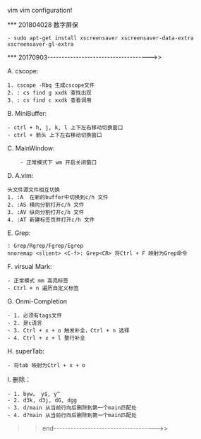 
vim
vim configuration!

*** 201804028 数字屏保

	- sudo apt-get install xscreensaver xscreensaver-data-extra xscreensaver-gl-extra
*** 20170903------------------------------------>>

A. cscope:

	1. cscope -Rbq 生成cscope文件
	2. : cs find g xxdk 查找出现
	3. : cs find c xxdk 查看调用
	
B. MiniBuffer:

	- ctrl + h, j, k, l 上下左右移动切换窗口
	- ctrl + 箭头 上下左右移动切换窗口
	
C. MainWindow:

        - 正常模式下 wm 开启关闭窗口

D. A.vim:

	头文件源文件相互切换
	1. :A  在新的buffer中切换到c/h 文件
	2. :AS 横向分割打开c/h 文件
	3. :AV 纵向分割打开c/h 文件
	4. :AT 新建标签页并打开c/h 文件

E. Grep:

	: Grep/Rgrep/Fgrep/Egrep
	nnoremap <slient> <C-f>: Grep<CR> 将Ctrl + F 映射为Grep命令

F. virsual Mark:

	- 正常模式 mm 高亮标签
	- Ctrl + n 遍历自定义标签

G. Onmi-Completion 

	- 1. 必须有tags文件
	- 2. 是c语言
	- 3. Ctrl + x + o 触发补全，Ctrl + n 选择
	- 4. Ctrl + x + l 整行补全

H. superTab:

	- 将tab 映射为Ctrl + x + o

I. 删除：

	- 1. byw， y$, y^
	- 2. d3k, d3j, dG, dgg
	- 3. d/main 从当前行向后删除到第一个main匹配处
	- 4. d?main 从当前行向后删除到第一个main匹配处
 

>> end------------------------------------>>
